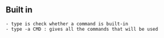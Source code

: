 ## Built in
	- type is check whether a command is built-in
	- type -a CMD : gives all the commands that will be used

	
